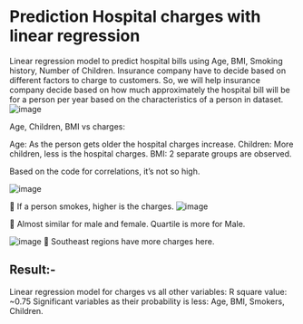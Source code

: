 # Prediction Hospital charges with linear regression
Linear regression model to predict hospital bills using Age, BMI, Smoking history, Number of Children.
Insurance company have to decide based on different factors to charge to customers. 
So, we will help insurance company decide based on how much approximately the hospital bill will be for a person per year based on the characteristics of a person in dataset.
![image](https://github.com/Nishi2598/Prediction_Hospitalcharges_linear_regression/assets/65997634/0b1e7e48-24f2-4794-b3cf-b2d710502868)
 
Age, Children, BMI vs charges:

Age: As the person gets older the hospital charges increase.
Children: More children, less is the hospital charges.
BMI: 2 separate groups are observed.

Based on the code for correlations, it’s not so high.

![image](https://github.com/Nishi2598/Prediction_Hospitalcharges_linear_regression/assets/65997634/3fcc86e0-4c40-4c8f-9799-34d164d5793c)
 
	If a person smokes, higher is the charges.
 ![image](https://github.com/Nishi2598/Prediction_Hospitalcharges_linear_regression/assets/65997634/6583f43c-8dde-4cb6-bd25-8c97a36af1e8)

	Almost similar for male and female. Quartile is more for Male.

![image](https://github.com/Nishi2598/Prediction_Hospitalcharges_linear_regression/assets/65997634/25e7ae1a-62da-4607-aed7-814c575081d6)
	Southeast regions have more charges here.

## Result:-
Linear regression model for charges vs all other variables:
R square value: ~0.75 
Significant variables as their probability is less: Age, BMI, Smokers, Children.
